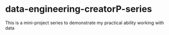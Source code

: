 # data-engineering-creatorP-series
This is a mini-project series to demonstrate my practical ability working with data
